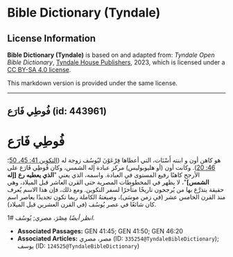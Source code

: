 # Bible Dictionary (Tyndale)

## License Information

**Bible Dictionary (Tyndale)** is based on and adapted from: _Tyndale Open Bible Dictionary_, [Tyndale House Publishers](https://tyndaleopenresources.com/), 2023, which is licensed under a [CC BY-SA 4.0 license](https://creativecommons.org/licenses/by-sa/4.0/legalcode.en).

This markdown version is provided under the same license.



--------------------------------

## فُوطِي فَارَع (id: 443961)

فُوطِي فَارَع
=============

هو كاهن أون و ابنته أَسْنَات، التي أعطاها فِرْعَوْنَ ليُوسُف زوجة له ([التكوين 41: 45، 50](https://ref.ly/Gen41:45,Gen41:50)؛ [46: 20](https://ref.ly/Gen46:20)). وكانت أون (أو هليوبوليس) مركز عبادة إله الشمس، وكان فُوطِي فَارَع على الأرجح كاهنًا رفيع المستوى في العبادة. واسمه، الذي يعني "**الذي يعطيه** **رع** **\[إله الشمس]**"، لا يظهر في المخطوطات المصرية حتى القرن العاشر قبل الميلاد، وهي حقيقة يتذرَّع بها من يُرجحون تاريخًا متأخرًا لسفر التكوين. ومع ذلك، فإن هذا الاسم يُعرف منذ القرن الخامس عشر (في زمن موسَى)، وصيغتهُ الكاملة ربما تكون تجديدًا يعاصر اسم كان شائعًا في عصر يُوسُف (في القرن العشرين قبل الميلاد).

*انظر أيضًا* مِصْرَ، مصري; يُوسُف \#1.

* **Associated Passages:** GEN 41:45; GEN 41:50; GEN 46:20
* **Associated Articles:** مصر، مصري (ID: `335254@TyndaleBibleDictionary`); يوسف (ID: `124525@TyndaleBibleDictionary`)

